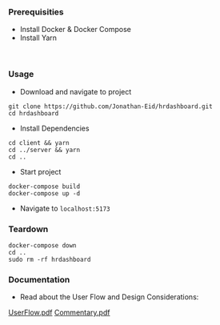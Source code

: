 ### Prerequisities

- Install Docker & Docker Compose
- Install Yarn

<br>

### Usage

- Download and navigate to project
```
git clone https://github.com/Jonathan-Eid/hrdashboard.git
cd hrdashboard
```

- Install Dependencies
```
cd client && yarn
cd ../server && yarn
cd ..
```


- Start project
```
docker-compose build
docker-compose up -d
```

- Navigate to ```localhost:5173```

### Teardown

```
docker-compose down
cd ..
sudo rm -rf hrdashboard
```



### Documentation

- Read about the User Flow and Design Considerations:

[UserFlow.pdf](https://github.com/Jonathan-Eid/hrdashboard/blob/master/UserFlow.pdf)
[Commentary.pdf](https://github.com/Jonathan-Eid/hrdashboard/blob/master/Commentary.pdf)